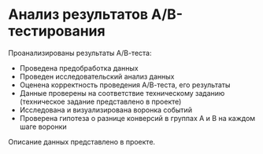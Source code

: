 # Анализ результатов А/В-тестирования
Проанализированы результаты А/В-теста:
- Проведена предобработка данных
- Проведен исследовательский анализ данных
- Оценена корректность проведения А/В-теста, его результаты
- Данные проверены на соответствие техническому заданию (техническое задание представлено в проекте)
- Исследована и визуализирована воронка событий
- Проверена гипотеза о разнице конверсий в группах A и B на каждом шаге воронки

Описание данных представлено в проекте.
